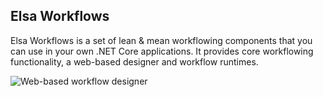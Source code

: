 ## Elsa Workflows

Elsa Workflows is a set of lean & mean workflowing components that you can use in your own .NET Core applications. It provides core workflowing functionality, a web-based designer and workflow runtimes.

![Web-based workflow designer]('doc/workflow-sample-1.png')
